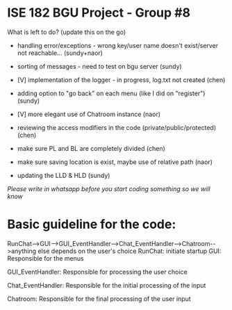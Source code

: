 # ISE 182 BGU Project - Group #8


What is left to do? (update this on the go)

- handling error/exceptions - wrong key/user name doesn't exist/server not reachable... (sundy+naor)

- sorting of messages - need to test on bgu server (sundy)

- [V] implementation of the logger - in progress, log.txt not created (chen) 

- adding option to "go back" on each menu (like I did on "register") (sundy)

- [V] more elegant use of Chatroom instance (naor)

- reviewing the access modifiers in the code (private/public/protected) (chen)

- make sure PL and BL are completely divided (chen)

- make sure saving location is exist, maybe use of relative path (naor)

- updating the LLD & HLD (sundy)

*Please write in whatsapp before you start coding something so we will know*

# Basic guideline for the code:
RunChat-->GUI-->GUI_EventHandler-->Chat_EventHandler-->Chatroom-->anything else depends on the user's choice
RunChat: initiate startup
GUI: Responsible for the menus

GUI_EventHandler: Responsible for processing the user choice

Chat_EventHandler: Responsible for the initial processing of the input

Chatroom: Responsible for the final processing of the user input

